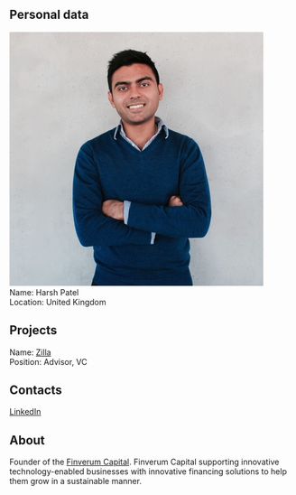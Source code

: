 ## Personal data
![ photo](photo/harsh_patel.jpg)  
Name: Harsh Patel   
Location: United Kingdom
## Projects 
Name: [Zilla](../projects/zilla.md)  
Position: Advisor, VC
## Contacts
[LinkedIn](https://www.linkedin.com/in/harsh-patel-a802527/)  
## About
Founder of the [Finverum Capital](https://www.linkedin.com/company/16160748/).
Finverum Capital supporting innovative technology-enabled businesses with innovative financing solutions to help them grow in a sustainable manner.
